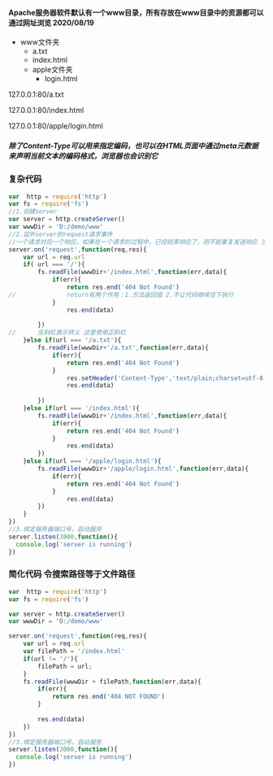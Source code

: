 #### Apache服务器软件默认有一个www目录，所有存放在www目录中的资源都可以通过网址浏览 2020/08/19

- www文件夹
  - a.txt
  - index.html
  - apple文件夹
    - login.html

127.0.0.1:80/a.txt

127.0.0.1:80/index.html

127.0.0.1:80/apple/login.html

##### 除了Content-Type可以用来指定编码，也可以在HTML页面中通过meta元数据来声明当前文本的编码格式，浏览器也会识别它



### 复杂代码

```javascript
var  http = require('http')
var fs = require('fs')
//1.创建server
var server = http.createServer()
var wwwDir = 'D:/demo/www'
//2.监听server的request请求事件
//一个请求对应一个响应，如果在一个请求的过程中，已经结束响应了，则不能重复发送响应 没有请求就没有响应
server.on('request',function(req,res){
	var url = req.url
	if( url === '/'){
		fs.readFile(wwwDir+'/index.html',function(err,data){
			if(err){
				return res.end('404 Not Found') 
//				return有两个作用：1.方法返回值 2.不让代码继续往下执行
			}
				res.end(data)
			
		}) 
//		反斜杠表示转义 这里使用正斜杠
 	}else if(url === '/a.txt'){
		fs.readFile(wwwDir+'/a.txt',function(err,data){
			if(err){
				return res.end('404 Not Found') 
			}
			    res.setHeader('Content-Type','text/plain;charset=utf-8')
				res.end(data)
			
		}) 
	}else if(url === '/index.html'){
		fs.readFile(wwwDir+'/index.html',function(err,data){
			if(err){
				return res.end('404 Not Found') 
			}
				res.end(data)
		}) 
	}else if(url === '/apple/login.html'){
		fs.readFile(wwwDir+'/apple/login.html',function(err,data){
			if(err){
				return res.end('404 Not Found') 
			}
				res.end(data)
		}) 
	}
})
//3.绑定服务器端口号，启动服务
server.listen(3000,function(){
  console.log('server is running')
})
```

### 简化代码 令搜索路径等于文件路径

```javascript
var  http = require('http')
var fs = require('fs')

var server = http.createServer()
var wwwDir = 'D:/demo/www'

server.on('request',function(req,res){
	var url = req.url
	var filePath = '/index.html'
    if(url != '/'){
		filePath = url;
	}
	fs.readFile(wwwDir + filePath,function(err,data){
		if(err){
			return res.end('404 NOT FOUND')
		}
		
		res.end(data)
	})
})
//3.绑定服务器端口号，启动服务
server.listen(3000,function(){
  console.log('server is running')
})
```

